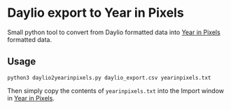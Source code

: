 # Daylio export to Year in Pixels

Small python tool to convert from Daylio formatted data into [Year in Pixels](http://year-in-pixels.glitch.me) formatted data.

## Usage

    python3 daylio2yearinpixels.py daylio_export.csv yearinpixels.txt

Then simply copy the contents of `yearinpixels.txt` into the Import window in [Year in Pixels](http://year-in-pixels.glitch.me).

